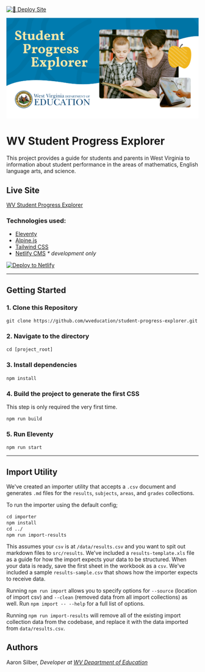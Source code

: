 [![🚀 Deploy Site](https://github.com/wveducation/student-progress-explorer/actions/workflows/eleventy_build.yml/badge.svg?branch=master)](https://github.com/wveducation/student-progress-explorer/actions/workflows/eleventy_build.yml)

![alt text](https://github.com/wveducation/student-progress-explorer/blob/master/src/static/img/og-image-default.jpg?raw=true)

# WV Student Progress Explorer
This project provides a guide for students and parents in West Virginia to information about student performance in the areas of mathematics, English language arts, and science. 

## Live Site
[WV Student Progress Explorer](https://student-progress.wvde.us)

### Technologies used:

- [Eleventy](https://www.11ty.dev/)
- [Alpine.js](https://github.com/alpinejs/alpine)
- [Tailwind CSS](https://tailwindcss.com/)
- [Netlify CMS](https://www.netlifycms.org/) _* development only_


<a href="https://app.netlify.com/start/deploy?repository=https://github.com/wveducation/student-progress-explorer&amp;stack=cms"><img src="https://www.netlify.com/img/deploy/button.svg" alt="Deploy to Netlify" /></a>

------

## Getting Started

### 1\. Clone this Repository

```
git clone https://github.com/wveducation/student-progress-explorer.git
```

### 2\. Navigate to the directory

```
cd [project_root]
```

### 3\. Install dependencies

```
npm install
```

### 4\. Build the project to generate the first CSS

This step is only required the very first time.

```
npm run build
```

### 5\. Run Eleventy

```
npm run start
```

------

## Import Utility

We've created an importer utility that accepts a `.csv` document and generates `.md` files for the `results`, `subjects`, `areas`, and `grades` collections. 

To run the importer using the default config;
```
cd importer
npm install
cd ../
npm run import-results
```
This assumes your `csv` is at `/data/results.csv` and you want to spit out markdown files to `src/results`. We've included a `results-template.xls` file as a guide for how the import expects your data to be structured. When your data is ready, save the first sheet in the workbook as a `csv`. We've included a sample `results-sample.csv` that shows how the importer expects to receive data.

Running `npm run import` allows you to specify options for `--source` (location of import csv) and `--clean` (removed data from all import collections) as well. Run `npm import -- --help` for a full list of options.

Running `npm run import-results` will remove all of the existing import collection data from the codebase, and replace it with the data imported from `data/results.csv`.

## Authors

Aaron Silber, *Developer at [WV Department of Education](https://wvde.us)*
